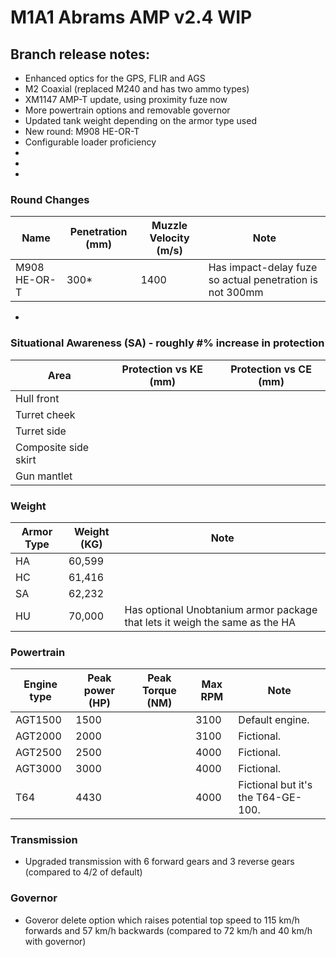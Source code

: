 # M1A1 Abrams AMP v2.4 WIP

## Branch release notes:
<p>
	<ul> 
		<li>Enhanced optics for the GPS, FLIR and AGS</li>
		<li>M2 Coaxial (replaced M240 and has two ammo types)</li>
		<li>XM1147 AMP-T update, using proximity fuze now</li>
		<li>More powertrain options and removable governor</li>
		<li>Updated tank weight depending on the armor type used</li>
		<li>New round: M908 HE-OR-T</li>
		<li>Configurable loader proficiency</li>
		<li></li>
		<li></li>
		<li></li>
	</ul>
</p>

### Round Changes
| Name  | Penetration (mm) | Muzzle Velocity (m/s) | Note |
| ------------- | ------------- | ------------- | ------------- |
| M908 HE-OR-T | 300* | 1400 | Has impact-delay fuze so actual penetration is not 300mm  |

<p>
	<ul> 
		<li></li>
	</ul>
</p>

### Situational Awareness (SA) - roughly #% increase in protection
| Area  | Protection vs KE (mm) | Protection vs CE (mm) 
| ------------- | ------------- | ------------- | 
| Hull front |  |  |
| Turret cheek |  |  | 
| Turret side |  |  | 
| Composite side skirt |  |  | 
| Gun mantlet |  |  | 


### Weight
| Armor Type | Weight (KG) | Note |
| ------------- | ------------- | ------------- |
| HA | 60,599 |  | 
| HC | 61,416 |  | 
| SA | 62,232 |  | 
| HU | 70,000 | Has optional Unobtanium armor package that lets it weigh the same as the HA | 

### Powertrain
| Engine type  | Peak power (HP) | Peak Torque (NM) | Max RPM | Note |
| ------------- | ------------- | ------------- | ------------- | ------------- | 
| AGT1500 | 1500 |  | 3100 | Default engine. | 
| AGT2000 | 2000 |  | 3100 | Fictional. | 
| AGT2500 | 2500 |  | 4000 | Fictional. | 
| AGT3000 | 3000 |  | 4000 | Fictional. | 
| T64 | 4430 |  | 4000 | Fictional but it's the T64-GE-100. | 


### Transmission
<p>
	<ul> 
		<li>Upgraded transmission with 6 forward gears and 3 reverse gears (compared to 4/2 of default)</li>
	</ul>
</p>


### Governor
<p>
	<ul> 
		<li>Goveror delete option which raises potential top speed to 115 km/h forwards and 57 km/h backwards (compared to 72 km/h and 40 km/h with governor)</li>
	</ul>
</p>
